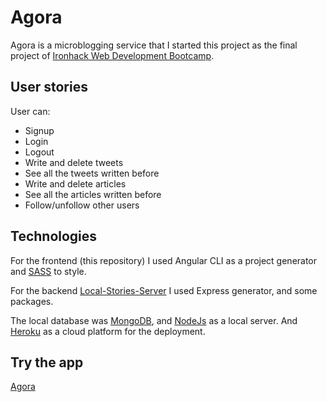 # Agora

Agora is a microblogging service that I started this project as the final project of [Ironhack Web Development Bootcamp](www.ironhack.com/).

## User stories

User can:

* Signup
* Login
* Logout
* Write and delete tweets
* See all the tweets written before
* Write and delete articles
* See all the articles written before
* Follow/unfollow other users

## Technologies

For the frontend (this repository) I used Angular CLI as a project generator and [SASS](https://sass-lang.com/) to style.

For the backend [Local-Stories-Server](https://github.com/Interna1ta/local-stories-server) I used Express generator, and some packages.

The local database was [MongoDB](https://docs.mongodb.com/), and [NodeJs](https://nodejs.org/en/) as a local server.
And [Heroku](https://www.heroku.com/home) as a cloud platform for the deployment.

## Try the app

[Agora](https://agoranews.herokuapp.com/)